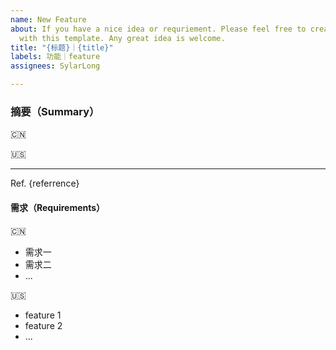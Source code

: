 ```yaml
---
name: New Feature
about: If you have a nice idea or requriement. Please feel free to create an issue
  with this template. Any great idea is welcome.
title: "{标题}｜{title}"
labels: 功能｜feature
assignees: SylarLong

---
```


### 摘要（Summary）

🇨🇳
<!-- 在此加入中文摘要 -->

🇺🇸
<!-- add English summary here -->

---

Ref. {referrence}

#### 需求（Requirements）

🇨🇳
- 需求一
- 需求二
- ...

🇺🇸
- feature 1
- feature 2
- ...
